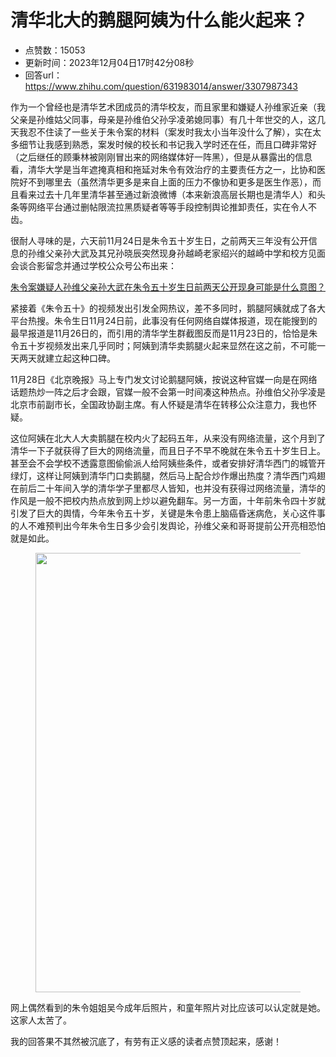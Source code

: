 # 清华北大的鹅腿阿姨为什么能火起来？
- 点赞数：15053
- 更新时间：2023年12月04日17时42分08秒
- 回答url：https://www.zhihu.com/question/631983014/answer/3307987343
<body>
 <p data-pid="eiadP9ZS">作为一个曾经也是清华艺术团成员的清华校友，而且家里和嫌疑人孙维家近亲（我父亲是孙维姑父同事，母亲是孙维伯父孙孚凌弟媳同事）有几十年世交的人，这几天我忍不住读了一些关于朱令案的材料（案发时我太小当年没什么了解），实在太多细节让我感到熟悉，案发时候的校长和书记我入学时还在任，而且口碑非常好（之后继任的顾秉林被刚刚冒出来的网络媒体好一阵黑），但是从暴露出的信息看，清华大学是当年遮掩真相和拖延对朱令有效治疗的主要责任方之一，比协和医院好不到哪里去（虽然清华更多是来自上面的压力不像协和更多是医生作恶），而且看来过去十几年里清华甚至通过新浪微博（本来新浪高层长期也是清华人）和头条等网络平台通过删帖限流拉黑质疑者等等手段控制舆论推卸责任，实在令人不齿。</p>
 <p data-pid="Hd6AH2Re">很耐人寻味的是，六天前11月24日是朱令五十岁生日，之前两天三年没有公开信息的孙维父亲孙大武及其兄孙晓辰突然现身孙越崎老家绍兴的越崎中学和校方见面会谈合影留念并通过学校公众号公布出来：</p><a data-draft-node="block" data-draft-type="link-card" href="https://www.zhihu.com/question/632610000/answer/3308616539?utm_psn=1714379263690809344" data-image="https://pic1.zhimg.com/v2-3d44637076af75c64b58313d911a8fd0_720w.jpg" data-image-width="1080" data-image-height="2388" class="internal">朱令案嫌疑人孙维父亲孙大武在朱令五十岁生日前两天公开现身可能是什么意图？</a>
 <p data-pid="FnyLZ_eU">紧接着《朱令五十》的视频发出引发全网热议，差不多同时，鹅腿阿姨就成了各大平台热搜。朱令生日11月24日前，此事没有任何网络自媒体报道，现在能搜到的最早报道是11月26日的，而引用的清华学生群截图反而是11月23日的，恰恰是朱令五十岁视频发出来几乎同时；阿姨到清华卖鹅腿火起来显然在这之前，不可能一天两天就建立起这种口碑。</p>
 <p data-pid="PNBYogtd">11月28日《北京晚报》马上专门发文讨论鹅腿阿姨，按说这种官媒一向是在网络话题热炒一阵之后才会跟，官媒一般不会第一时间凑这种热点。孙维伯父孙孚凌是北京市前副市长，全国政协副主席。有人怀疑是清华在转移公众注意力，我也怀疑。</p>
 <p data-pid="nm_PbjY1">这位阿姨在北大人大卖鹅腿在校内火了起码五年，从来没有网络流量，这个月到了清华一下子就获得了巨大的网络流量，而且日子不早不晚就在朱令五十岁生日上。甚至会不会学校不透露意图偷偷派人给阿姨些条件，或者安排好清华西门的城管开绿灯，这样让阿姨到清华门口卖鹅腿，然后马上配合炒作爆出热度？清华西门鸡翅在前后二十年间入学的清华学子里都尽人皆知，也并没有获得过网络流量，清华的作风是一般不把校内热点放到网上炒以避免翻车。另一方面，十年前朱令四十岁就引发了巨大的舆情，今年朱令五十岁，关键是朱令患上脑癌昏迷病危，关心这件事的人不难预判出今年朱令生日多少会引发舆论，孙维父亲和哥哥提前公开亮相恐怕就是如此。</p>
 <figure data-size="normal">
  <img src="https://picx.zhimg.com/50/v2-055709a106a1589505b75b764ebbd912_720w.jpg?source=1940ef5c" data-rawwidth="703" data-rawheight="533" data-size="normal" data-original-token="v2-236a79c5657ccbcbf3e60977c664da1f" data-default-watermark-src="https://pica.zhimg.com/50/v2-95f46cc2c7bf20b2b254cd52c70fc7ce_720w.jpg?source=1940ef5c" class="origin_image zh-lightbox-thumb" width="703" data-original="https://picx.zhimg.com/v2-055709a106a1589505b75b764ebbd912_r.jpg?source=1940ef5c">
 </figure>
 <p data-pid="skstOzKa">网上偶然看到的朱令姐姐吴今成年后照片，和童年照片对比应该可以认定就是她。这家人太苦了。</p>
 <p data-pid="qSigqnGf">我的回答果不其然被沉底了，有劳有正义感的读者点赞顶起来，感谢！</p>
</body>